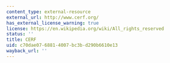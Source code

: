 ```yaml
---
content_type: external-resource
external_url: http://www.cerf.org/
has_external_license_warning: true
license: https://en.wikipedia.org/wiki/All_rights_reserved
status: ''
title: CERF
uid: c70dae07-6881-4007-bc3b-d290b6610e13
wayback_url: ''
---
```

